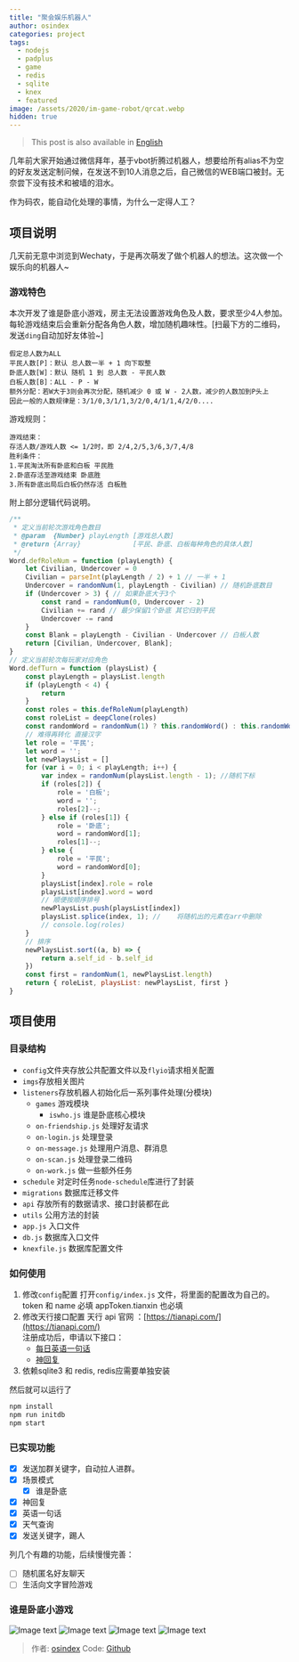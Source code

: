 ```yaml
---
title: "聚会娱乐机器人"
author: osindex
categories: project
tags:
  - nodejs
  - padplus
  - game
  - redis
  - sqlite
  - knex
  - featured
image: /assets/2020/im-game-robot/qrcat.webp 
hidden: true
---
```


> This post is also available in [English](/2020/06/06/wechaty-game-bot-en/)

几年前大家开始通过微信拜年，基于vbot折腾过机器人，想要给所有alias不为空的好友发送定制问候，在发送不到10人消息之后，自己微信的WEB端口被封。无奈尝下没有技术和被墙的泪水。

作为码农，能自动化处理的事情，为什么一定得人工？

## 项目说明

几天前无意中浏览到Wechaty，于是再次萌发了做个机器人的想法。这次做一个娱乐向的机器人~

### 游戏特色

本次开发了谁是卧底小游戏，房主无法设置游戏角色及人数，要求至少4人参加。每轮游戏结束后会重新分配各角色人数，增加随机趣味性。[扫最下方的二维码，发送`ding`自动加好友体验~]

```log
假定总人数为ALL
平民人数[P]：默认 总人数一半 + 1 向下取整
卧底人数[W]：默认 随机 1 到 总人数 - 平民人数
白板人数[B]：ALL - P - W
额外分配：若W大于3则会再次分配，随机减少 0 或 W - 2人数，减少的人数加到P头上
因此一般的人数规律是：3/1/0,3/1/1,3/2/0,4/1/1,4/2/0....
```

游戏规则：

```log
游戏结束：
存活人数/游戏人数 <= 1/2时，即 2/4,2/5,3/6,3/7,4/8
胜利条件：
1.平民淘汰所有卧底和白板 平民胜
2.卧底存活至游戏结束 卧底胜
3.所有卧底出局后白板仍然存活 白板胜
```

附上部分逻辑代码说明。

```javascript
/**
 * 定义当前轮次游戏角色数目
 * @param  {Number} playLength [游戏总人数]
 * @return {Array}             [平民、卧底、白板每种角色的具体人数]
 */
Word.defRoleNum = function (playLength) {
    let Civilian, Undercover = 0
    Civilian = parseInt(playLength / 2) + 1 // 一半 + 1
    Undercover = randomNum(1, playLength - Civilian) // 随机卧底数目
    if (Undercover > 3) { // 如果卧底大于3个
        const rand = randomNum(0, Undercover - 2)
        Civilian += rand // 最少保留1个卧底 其它归到平民
        Undercover -= rand
    }
    const Blank = playLength - Civilian - Undercover // 白板人数
    return [Civilian, Undercover, Blank];
}
// 定义当前轮次每玩家对应角色
Word.defTurn = function (playsList) {
    const playLength = playsList.length
    if (playLength < 4) {
        return
    }
    const roles = this.defRoleNum(playLength)
    const roleList = deepClone(roles)
    const randomWord = randomNum(1) ? this.randomWord() : this.randomWord().reverse()
    // 难得再转化 直接汉字
    let role = '平民';
    let word = '';
    let newPlaysList = []
    for (var i = 0; i < playLength; i++) {
        var index = randomNum(playsList.length - 1); //随机下标
        if (roles[2]) {
            role = '白板';
            word = '';
            roles[2]--;
        } else if (roles[1]) {
            role = '卧底';
            word = randomWord[1];
            roles[1]--;
        } else {
            role = '平民';
            word = randomWord[0];
        }
        playsList[index].role = role
        playsList[index].word = word
        // 顺便按顺序排号
        newPlaysList.push(playsList[index])
        playsList.splice(index, 1); //    将随机出的元素在arr中删除
        // console.log(roles)
    }
    // 排序
    newPlaysList.sort((a, b) => {
        return a.self_id - b.self_id
    })
    const first = randomNum(1, newPlaysList.length)
    return { roleList, playsList: newPlaysList, first }
}
```

## 项目使用

### 目录结构

- `config`文件夹存放公共配置文件以及`flyio`请求相关配置
- `imgs`存放相关图片
- `listeners`存放机器人初始化后一系列事件处理(分模块)
  - `games` 游戏模块
    - `iswho.js` 谁是卧底核心模块
  - `on-friendship.js` 处理好友请求
  - `on-login.js` 处理登录
  - `on-message.js` 处理用户消息、群消息
  - `on-scan.js` 处理登录二维码
  - `on-work.js` 做一些额外任务
- `schedule` 对定时任务`node-schedule`库进行了封装
- `migrations` 数据库迁移文件
- `api` 存放所有的数据请求、接口封装都在此
- `utils` 公用方法的封装
- `app.js` 入口文件
- `db.js` 数据库入口文件
- `knexfile.js` 数据库配置文件

### 如何使用

1. 修改`config`配置
   打开`config/index.js` 文件，将里面的配置改为自己的。
   token 和 name 必填 appToken.tianxin 也必填
2. 修改天行接口配置
   天行 api 官网 ：[https://tianapi.com/](https://tianapi.com/)  
    注册成功后，申请以下接口：
   - [每日英语一句话](https://www.tianapi.com/apiview/62)
   - [神回复](https://www.tianapi.com/apiview/39)
3. 依赖sqlite3 和 redis, redis应需要单独安装

然后就可以运行了

```bash
npm install
npm run initdb
npm start
```

### 已实现功能

- [x] 发送加群关键字，自动拉人进群。
- [x] 场景模式
  - [x] 谁是卧底
- [x] 神回复
- [x] 英语一句话
- [x] 天气查询
- [x] 发送关键字，踢人

列几个有趣的功能，后续慢慢完善：

- [ ] 随机匿名好友聊天
- [ ] 生活向文字冒险游戏

### 谁是卧底小游戏

![Image text](/assets/2020/im-game-robot/a.webp)
![Image text](/assets/2020/im-game-robot/b.webp)
![Image text](/assets/2020/im-game-robot/c.webp)
![Image text](/assets/2020/im-game-robot/qrbread.webp)

> 作者: [osindex](https://github.com/osindex)
> Code: [Github](https://github.com/osindex/im-robot)
